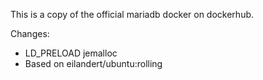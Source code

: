 
This is a copy of the official mariadb docker on dockerhub.

Changes: 
- LD_PRELOAD jemalloc
- Based on eilandert/ubuntu:rolling
